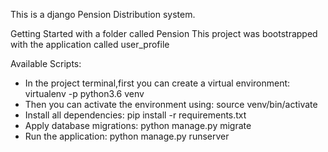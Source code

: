 This is a django Pension Distribution system.

Getting Started with  a folder called Pension
This project was bootstrapped with the application called user_profile

Available Scripts:

* In the project terminal,first you can create a virtual environment:
               virtualenv -p python3.6 venv
* Then you can activate the environment using:
               source venv/bin/activate
* Install all dependencies:
               pip install -r requirements.txt 
* Apply database migrations:
               python manage.py migrate
* Run the application:
               python manage.py runserver